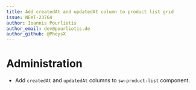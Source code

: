 ```yaml
---
title: Add createdAt and updatedAt column to product list grid
issue: NEXT-23764
author: Ioannis Pourliotis
author_email: dev@pourliotis.de
author_github: @PheysX
---
```

# Administration
* Add `createdAt` and `updatedAt` columns to `sw-product-list` component.
